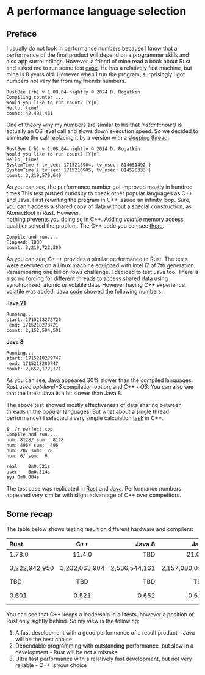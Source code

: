 # A performance language selection

## Preface

I usually do not look in performance numbers because I know that a performance of the final product will depend on a programmer skills and also app surroundings.
However, a friend of mine read a book about Rust and asked me to run some test [case](https://github.com/drogatkin/loops_counter/blob/master/rust/counter.rs). He has 
a relatively fast machine, but mine is 8 years old. However when I run the program, surprisingly I got numbers not very far from my friends numbers.

```console
RustBee (rb) v 1.08.04-nightly © 2024 D. Rogatkin
Compiling counter ...
Would you like to run count? [Y|n]  
Hello, time!
count: 42,493,431
```

One of theory why my numbers are similar to his that *Instant::now()* is actually an OS level call and slows down execution speed. So we decided to eliminate 
the call replacing it by a version with a [sleeping thread](https://github.com/drogatkin/loops_counter/blob/master/rust/counter3.rs).

```console
RustBee (rb) v 1.08.04-nightly © 2024 D. Rogatkin
Would you like to run count? [Y|n]  
Hello, time!
SystemTime { tv_sec: 1715216904, tv_nsec: 814051492 }
SystemTime { tv_sec: 1715216905, tv_nsec: 814528333 }
count: 3,219,570,640
```

As you can see, the performance number got improved mostly in hundred times.This test pushed curiosity to check other popular languages as C++ and Java.
First rewriting the program in C++ issued an infinity loop. Sure, you can't access a shared copy of data without a special construction, as AtomicBool in Rust. However,  
nothing prevents you doing so in C++. Adding *volatile* memory access qualifier solved the problem. The C++ code you can see [there](https://github.com/drogatkin/loops_counter/blob/master/C%2B%2B/counter4.cpp).

```console
Compile and run....
Elapsed: 1000
count: 3,219,722,309
```

As you can see, C+++ provides a similar performance to Rust. The tests were executed on a Linux machine equipped with Intel i7 of 7th generation.
Remembering one billion rows challenge, I decided to test Java too. There is also no forcing for different threads to access shared data using synchronized, atomic or volatile data. However having C++ experience,
volatile was added. Java [code](https://github.com/drogatkin/loops_counter/blob/master/java/code/Counter.java) showed the following numbers:

**Java 21**

```console
Running...
start: 1715218272720
 end: 1715218273721
count: 2,152,594,501
```

**Java 8**

```console
Running...
start: 1715218279747
 end: 1715218280747
count: 2,652,172,171
```

As you can see, Java appeared 30% slower than the compiled languages. Rust used *opt-level=3* compilation option, and C++ - *O3*.
You can also see that the latest Java is a bit slower than Java 8.

The above test showed mostly effectiveness of data sharing between threads in the popular languages. But what about a single thread performance? 
I selected a very simple calculation [task](https://github.com/drogatkin/loops_counter/blob/master/C%2B%2B/perfect.cpp) in C++.

```console
$ ./r perfect.cpp
Compile and run....
num: 8128/ sum:  8128
num: 496/ sum:  496
num: 28/ sum:  28
num: 6/ sum:  6

real	0m0.521s
user	0m0.514s
sys	0m0.004s
```


The test case was replicated in [Rust](https://github.com/drogatkin/loops_counter/blob/master/rust/perfect.rs) and [Java]( https://github.com/drogatkin/loops_counter/blob/master/java/code/Perfect.java).
Performance numbers appeared very similar with slight advantage of C++ over competitors.

## Some recap

The table below shows testing result on different hardware and compilers:

| Rust | C++ | Java 8 | Java | Processor | In |
| :---------- | :------: | ----: | -------: | :----------- | :----: |
| 1.78.0 | 11.4.0 | TBD | 21.0.3 | i7 7 gen |  ver |
| 3,222,942,950 | 3,232,063,904 | 2,586,544,161 | 2,157,080,054 | Ubuntu 22.04 | times |
| TBD |  TBD |  TBD |  TBD |  TBD |  times |
| 0.601 | 0.521 | 0.652 | 0.620 | Ubuntu 22.04 | sec |

You can see that C++ keeps a leadership in all tests, however a position of Rust only sightly behind. So my view is the following:

1. A fast development with a good performance of a result product - Java will be the best choice
2. Dependable programming with outstanding performance, but slow in a development - Rust will be not a mistake
3. Ultra fast performance with a relatively fast development, but not very reliable - C++ is your choice



